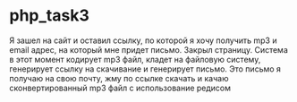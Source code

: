 # php_task3
Я зашел на сайт и оставил ссылку, по которой я хочу получить mp3 и email адрес, на который мне придет письмо. Закрыл страницу.  Система в этот момент кодирует mp3 файл, кладет на файловую систему, генерирует ссылку на скачивание и генерирует письмо. Это письмо я получаю на свою почту, жму по ссылке скачать и качаю сконвертированный mp3 файл
с использование редисом
